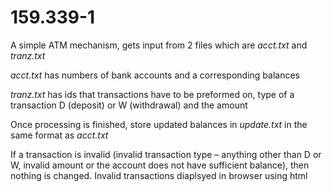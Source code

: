 # 159.339-1

A simple ATM mechanism, gets input from 2 files which are *acct.txt* and *tranz.txt* 

*acct.txt* has numbers of bank accounts and a corresponding balances

*tranz.txt* has ids that transactions have to be preformed on, type of a transaction D (deposit) or W (withdrawal) and the amount 

Once processing is finished, store updated balances in *update.txt* in the same format as *acct.txt* 

If a transaction is invalid (invalid transaction type – anything other than D or W, invalid amount or the account does not have sufficient balance), then nothing is changed. Invalid transactions diaplsyed in browser using html
